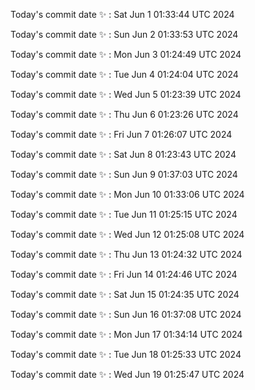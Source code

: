 Today's commit date ✨ : Sat Jun 1 01:33:44 UTC 2024 

Today's commit date ✨ : Sun Jun 2 01:33:53 UTC 2024 

Today's commit date ✨ : Mon Jun 3 01:24:49 UTC 2024 

Today's commit date ✨ : Tue Jun 4 01:24:04 UTC 2024 

Today's commit date ✨ : Wed Jun 5 01:23:39 UTC 2024 

Today's commit date ✨ : Thu Jun 6 01:23:26 UTC 2024 

Today's commit date ✨ : Fri Jun 7 01:26:07 UTC 2024 

Today's commit date ✨ : Sat Jun 8 01:23:43 UTC 2024 

Today's commit date ✨ : Sun Jun 9 01:37:03 UTC 2024 

Today's commit date ✨ : Mon Jun 10 01:33:06 UTC 2024 

Today's commit date ✨ : Tue Jun 11 01:25:15 UTC 2024 

Today's commit date ✨ : Wed Jun 12 01:25:08 UTC 2024 

Today's commit date ✨ : Thu Jun 13 01:24:32 UTC 2024 

Today's commit date ✨ : Fri Jun 14 01:24:46 UTC 2024 

Today's commit date ✨ : Sat Jun 15 01:24:35 UTC 2024 

Today's commit date ✨ : Sun Jun 16 01:37:08 UTC 2024 

Today's commit date ✨ : Mon Jun 17 01:34:14 UTC 2024 

Today's commit date ✨ : Tue Jun 18 01:25:33 UTC 2024 

Today's commit date ✨ : Wed Jun 19 01:25:47 UTC 2024 

